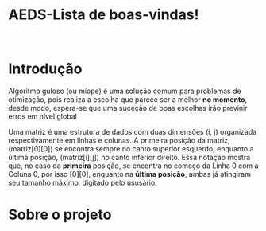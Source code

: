 # AEDS-Lista de boas-vindas!
<br><h1>Introdução</h1>
<p>Algoritmo guloso (ou míope) é uma solução comum para problemas de otimização, pois realiza a escolha que parece ser a melhor <b>no momento</b>, desde modo, espera-se que uma suceção de boas escolhas irão previnir erros em nível global</p>
<p>Uma matriz é uma estrutura de dados com duas dimensões (i, j) organizada respectivamente em linhas e colunas. A primeira posição da matriz, (matriz[0][0]) se encontra sempre no canto superior esquerdo, enquanto a última posição, (matriz[i][j]) no canto inferior direito. Essa notação mostra que, no caso da <b>primeira</b> posição, se encontra no começo da Linha 0 com a Coluna 0, por isso [0][0], enquanto na <b>última posição</b>, ambas já atingiram seu tamanho máximo, digitado pelo ususário. </P>
<h1>Sobre o projeto</h1>
<p></p>